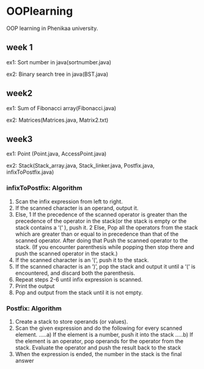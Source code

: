 # OOPlearning
OOP learning in Phenikaa university.
## week 1
ex1: Sort number in java(sortnumber.java)

ex2: Binary search tree in java(BST.java)
## week2
ex1: Sum of Fibonacci array(Fibonacci.java)

ex2: Matrices(Matrices.java, Matrix2.txt)
## week3
ex1: Point (Point.java, AccessPoint.java)

ex2: Stack(Stack_array.java, Stack_linker.java, Postfix.java, infixToPostfix.java)

### infixToPostfix: Algorithm 
1. Scan the infix expression from left to right. 
2. If the scanned character is an operand, output it. 
3. Else, 
      1 If the precedence of the scanned operator is greater than the precedence of the operator in the stack(or the stack is empty or the stack contains a ‘(‘ ), push it. 
      2 Else, Pop all the operators from the stack which are greater than or equal to in precedence than that of the scanned operator. After doing that Push the scanned operator to the stack. (If you encounter parenthesis while popping then stop there and push the scanned operator in the stack.) 
4. If the scanned character is an ‘(‘, push it to the stack. 
5. If the scanned character is an ‘)’, pop the stack and output it until a ‘(‘ is encountered, and discard both the parenthesis. 
6. Repeat steps 2-6 until infix expression is scanned. 
7. Print the output 
8. Pop and output from the stack until it is not empty.

### Postfix: Algorithm
1) Create a stack to store operands (or values). 
2) Scan the given expression and do the following for every scanned element. 
…..a) If the element is a number, push it into the stack 
…..b) If the element is an operator, pop operands for the operator from the stack. Evaluate the operator and push the result back to the stack 
3) When the expression is ended, the number in the stack is the final answer 
